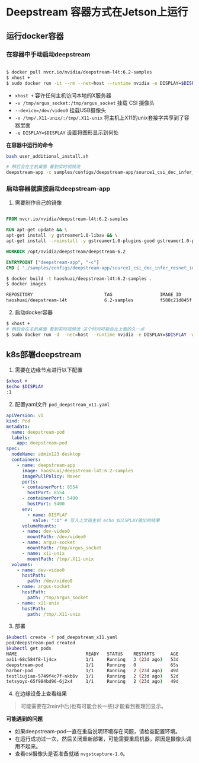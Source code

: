 # Deepstream 容器方式在Jetson上运行

## 运行docker容器

### **在容器中手动启动deepstream**

```sh

$ docker pull nvcr.io/nvidia/deepstream-l4t:6.2-samples
$ xhost +
$ sudo docker run -it --rm --net=host --runtime nvidia -e DISPLAY=$DISPLAY -w /opt/nvidia/deepstream/deepstream-6.2 -v /tmp/.X11-unix/:/tmp/.X11-unix -v /tmp/argus_socket:/tmp/argus_socket --device=/dev/video0 nvcr.io/nvidia/deepstream-l4t:6.2-samples

```

- `xhost +` 容许任何主机访问本地的X服务器
- `-v /tmp/argus_socket:/tmp/argus_socket` 挂载 CSI 摄像头
- `--device=/dev/video0` 挂载USB摄像头
- `-v /tmp/.X11-unix/:/tmp/.X11-unix` 将主机上X11的unix套接字共享到了容器里面
- `-e DISPLAY=$DISPLAY` 设置将图形显示到何处

**在容器中运行的命令**

```sh
bash user_additional_install.sh

# 稍后会在主机桌面 看到实时视频流
deepstream-app -c samples/configs/deepstream-app/source1_csi_dec_infer_resnet_int8.txt
```


### **启动容器就直接启动deepstream-app**

1. 需要制作自己的镜像

```Dockerfile

FROM nvcr.io/nvidia/deepstream-l4t:6.2-samples

RUN apt-get update && \
apt-get install -y gstreamer1.0-libav && \
apt-get install --reinstall -y gstreamer1.0-plugins-good gstreamer1.0-plugins-bad gstreamer1.0-plugins-ugly libavutil56 libavcodec58 libavformat58 libavfilter7 libx264-155 libde265-dev libde265-0 libx265-179 libvpx6 libmpeg2encpp-2.1-0 libmpeg2-4 libmpg123-0

WORKDIR /opt/nvidia/deepstream/deepstream-6.2

ENTRYPOINT ["deepstream-app", "-c"]
CMD [ "./samples/configs/deepstream-app/source1_csi_dec_infer_resnet_int8.txt"]
```

```sh
$ docker build -t haoshuai/deepstream-l4t:6.2-samples .
$ docker images

REPOSITORY                           TAG                  IMAGE ID       CREATED          SIZE
haoshuai/deepstream-l4t              6.2-samples          f588c21d845f   31 seconds ago   5.6GB

```

2. 启动docker容器

```sh
$ xhost +
# 稍后会在主机桌面 看到实时视频流 这个时间可能会比上面的久一点
$ sudo docker run -d --net=host --runtime nvidia -e DISPLAY=$DISPLAY -w /opt/nvidia/deepstream/deepstream-6.2 -v /tmp/.X11-unix/:/tmp/.X11-unix -v /tmp/argus_socket:/tmp/argus_socket --device=/dev/video0 haoshuai/deepstream-l4t:6.2-samples
```

## k8s部署deepstream

1. 需要在边缘节点进行以下配置

```sh
$xhost +
$echo $DISPLAY
:1
```

2. 配置yaml文件 `pod_deepstream_x11.yaml`

```yaml
apiVersion: v1
kind: Pod
metadata:
  name: deepstream-pod
  labels:
    app: deepstream-pod
spec:
  nodeName: admin123-desktop
  containers:
    - name: deepstream-app
      image: haoshuai/deepstream-l4t:6.2-samples
      imagePullPolicy: Never
      ports: 
      - containerPort: 8554
        hostPort: 8554
      - containerPort: 5400
        hostPort: 5400
      env: 
        - name: DISPLAY
          value: ":1" # 写入上文宿主机 echo $DISPLAY输出的结果
      volumeMounts:
      - name: dev-video0
        mountPath: /dev/video0
      - name: argus-socket
        mountPath: /tmp/argus_socket
      - name: x11-unix
        mountPath: /tmp/.X11-unix
  volumes:
    - name: dev-video0
      hostPath:
        path: /dev/video0
    - name: argus-socket
      hostPath:
        path: /tmp/argus_socket
    - name: x11-unix
      hostPath:
        path: /tmp/.X11-unix
```

3. 部署

```sh
$kubectl create -f pod_deepstream_x11.yaml
pod/deepstream-pod created
$kubectl get pods
NAME                          READY   STATUS    RESTARTS      AGE
aa11-68c584f8-lj4cx           1/1     Running   3 (23d ago)   53d
deepstream-pod                1/1     Running   0             65s
harbor-pod                    1/1     Running   2 (23d ago)   49d
testliujiao-5749f4c7f-nkb6v   1/1     Running   2 (23d ago)   52d
tetsyoyo-65f984bd96-6j2x4     1/1     Running   2 (23d ago)   49d
```

4. 在边缘设备上查看结果

> 可能需要在2min中后(也有可能会长一些)才能看到推理回显示。

**可能遇到的问题**

- 如果deepstream-pod一直在重启说明环境存在问题，请检查配置环境。
- 在运行成功过一次，然后关闭重新部署，可能需要重启机器，原因是摄像头调用不起来。
- 查看csi摄像头是否准备就绪 `nvgstcapture-1.0`。